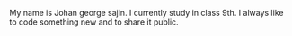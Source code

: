 My name is Johan george sajin.
I currently study in class 9th.
I always like to code something new and to share it public.
